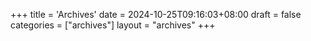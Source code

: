 +++
title = 'Archives'
date = 2024-10-25T09:16:03+08:00
draft = false
categories = ["archives"]
layout = "archives"
+++
